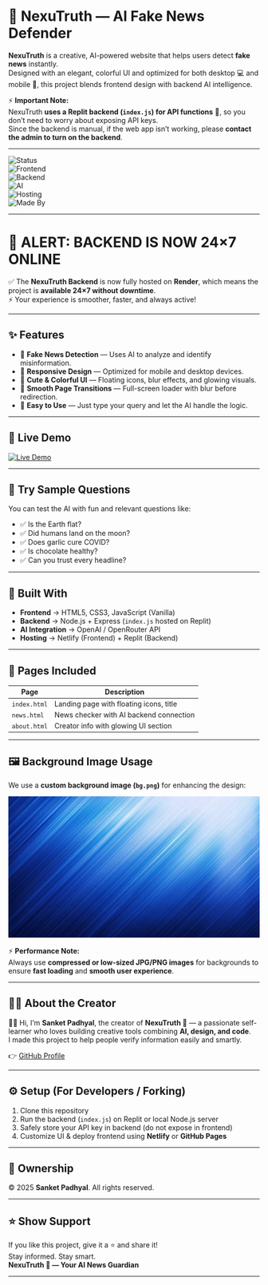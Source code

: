 # 🔗 NexuTruth — AI Fake News Defender  

**NexuTruth** is a creative, AI-powered website that helps users detect **fake news** instantly.  
Designed with an elegant, colorful UI and optimized for both desktop 💻 and mobile 📱, this project blends frontend design with backend AI intelligence.  

⚡ **Important Note:**  
NexuTruth **uses a Replit backend (`index.js`) for API functions** 🔐, so you don’t need to worry about exposing API keys.  
Since the backend is manual, if the web app isn’t working, please **contact the admin to turn on the backend**.  

---

![Status](https://img.shields.io/badge/Status-Active-brightgreen)  
![Frontend](https://img.shields.io/badge/Frontend-HTML%20%7C%20CSS%20%7C%20JavaScript-orange)  
![Backend](https://img.shields.io/badge/Backend-Node.js%20%7C%20Express%20(on%20Replit)-blue)  
![AI](https://img.shields.io/badge/AI-OpenAI%20%7C%20OpenRouter-purple)  
![Hosting](https://img.shields.io/badge/Hosting-Netlify%20%7C%20Replit-lightgrey)  
![Made By](https://img.shields.io/badge/Made%20By-Sanket%20Padhyal-blue)  

---

# 📢 ALERT: BACKEND IS NOW 24×7 ONLINE 

✅ The **NexuTruth Backend** is now fully hosted on **Render**, which means the project is **available 24×7 without downtime**.  
⚡ Your experience is smoother, faster, and always active! 

---

## ✨ Features  

- 🎯 **Fake News Detection** — Uses AI to analyze and identify misinformation.  
- 📱 **Responsive Design** — Optimized for mobile and desktop devices.  
- 🌈 **Cute & Colorful UI** — Floating icons, blur effects, and glowing visuals.  
- 🔁 **Smooth Page Transitions** — Full-screen loader with blur before redirection.  
- 🧠 **Easy to Use** — Just type your query and let the AI handle the logic.  

---

## 🚀 Live Demo  

[![Live Demo](https://img.shields.io/badge/Live-Demo-green?style=for-the-badge)](https://nexutruth.netlify.app)  

---

## 🧪 Try Sample Questions  

You can test the AI with fun and relevant questions like:  
- ✅ Is the Earth flat?  
- ✅ Did humans land on the moon?  
- ✅ Does garlic cure COVID?  
- ✅ Is chocolate healthy?  
- ✅ Can you trust every headline?  

---

## 🧱 Built With  

- **Frontend** → HTML5, CSS3, JavaScript (Vanilla)  
- **Backend** → Node.js + Express (`index.js` hosted on Replit)  
- **AI Integration** → OpenAI / OpenRouter API  
- **Hosting** → Netlify (Frontend) + Replit (Backend)  

---

## 📂 Pages Included  

| Page        | Description                              |
|-------------|------------------------------------------|
| `index.html` | Landing page with floating icons, title  |
| `news.html`  | News checker with AI backend connection  |
| `about.html` | Creator info with glowing UI section     |  

---

## 🖼️ Background Image Usage  

We use a **custom background image (`bg.png`)** for enhancing the design:  

![Background Preview](assets/bg.png)  

⚡ **Performance Note:**  
Always use **compressed or low-sized JPG/PNG images** for backgrounds to ensure **fast loading** and **smooth user experience**.  

---

## 👨‍💻 About the Creator  

🙋‍♂️ Hi, I’m **Sanket Padhyal**, the creator of **NexuTruth 🔗** — a passionate self-learner who loves building creative tools combining **AI, design, and code**.  
I made this project to help people verify information easily and smartly.  

👉 [GitHub Profile](https://github.com/sanketpadhyal)  

---

## ⚙️ Setup (For Developers / Forking)  

1. Clone this repository  
2. Run the backend (`index.js`) on Replit or local Node.js server  
3. Safely store your API key in backend (do not expose in frontend)  
4. Customize UI & deploy frontend using **Netlify** or **GitHub Pages**  

---

## 👑 Ownership  

© 2025 **Sanket Padhyal**. All rights reserved.  

---

## ⭐ Show Support  

If you like this project, give it a ⭐ and share it!  
Stay informed. Stay smart.  
**NexuTruth 🔗 — Your AI News Guardian**  

---
